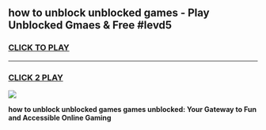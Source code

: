 
## how to unblock unblocked games - Play Unblocked Gmaes & Free #levd5
<h3>
<a href="https://news.freeplayer.one?title=how_to_unblock_unblocked_games&ref=24F">CLICK TO PLAY</a></h3>
<hr>

<h3>
<a href="https://news.freeplayer.one?title=how_to_unblock_unblocked_games&ref=24F">CLICK 2 PLAY</a>
  
</h3>

<a href="https://news.freeplayer.one?title=how_to_unblock_unblocked_games&ref=24F/"><img src="https://clearcache.store/games.png"></a>


**how to unblock unblocked games games unblocked: Your Gateway to Fun and Accessible Online Gaming**
